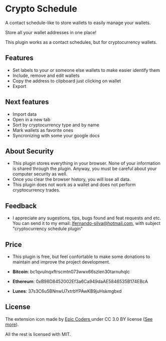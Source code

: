 # Crypto Schedule
A contact schedule-like to store wallets to easily manage your wallets.

Store all your wallet addresses in one place!

This plugin works as a contact schedules, but for cryptocurrency wallets.

## Features

- Set labels to your or someone else wallets to make easier identify them
- Include, remove and edit wallets
- Copy the address to clipboard just clicking on wallet
- Export

## Next features

- Import data
- Open in a new tab
- Sort by cryptocurrency type and by name
- Mark wallets as favorite ones
- Syncronizing with some your google docs

## About Security

- This plugin stores everything in your browser. None of your information is shared through the plugin. Anyway, you must be careful about your computer security as well.
- Once you clear the browser history, you will lose all data.
- This plugin does not work as a wallet and does not perform cryptocurrency trades.

## Feedback
- I appreciate any sugestions, tips, bugs found and feat requests and etc. You can send it to my email: lfernando-silva@hotmail.com, with subject "cryptocurrency schedule plugin"

## Price
- This plugin is free, but feel confortable to make some donations to maintain and improve the project development.

- **Bitcoin**: bc1qvulnqxftrscmtn073wwx66szlen30tarnuhqlc
- **Ethereum**: 0xB98D8452002Ef3a6Ca949daAE5846535B174EBcA
- **Lunes**: 37s3C6u5BNnwU7xtrbYPAwKB9juHskmgbxd

## License

The extension icon made by [Epic Coders ](https://www.flaticon.com/authors/epiccoders) under CC 3.0 BY license ([See more](http://creativecommons.org/licenses/by/3.0/)).

All the rest is licensed with MIT.
